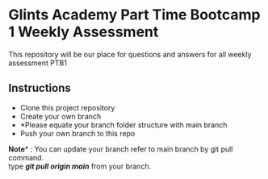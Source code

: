 # Glints Academy Part Time Bootcamp 1 Weekly Assessment
This repository will be our place for questions and answers for all weekly assessment PTB1  

## Instructions

- Clone this project repository
- Create your own branch
- *Please equate your branch folder structure with main branch
- Push your own branch to this repo


**Note*** : You can update your branch refer to main branch by git pull command.  
type ***git pull origin main*** from your branch.